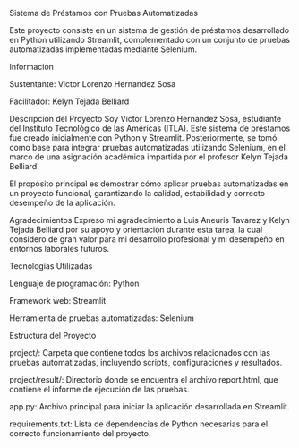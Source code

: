 Sistema de Préstamos con Pruebas Automatizadas

Este proyecto consiste en un sistema de gestión de préstamos desarrollado en Python utilizando Streamlit, complementado con un conjunto de pruebas automatizadas implementadas mediante Selenium.

Información

Sustentante: Victor Lorenzo Hernandez Sosa

Facilitador: Kelyn Tejada Belliard

Descripción del Proyecto
Soy Victor Lorenzo Hernandez Sosa, estudiante del Instituto Tecnológico de las Américas (ITLA).
Este sistema de préstamos fue creado inicialmente con Python y Streamlit. Posteriormente, se tomó como base para integrar pruebas automatizadas utilizando Selenium, en el marco de una asignación académica impartida por el profesor Kelyn Tejada Belliard.

El propósito principal es demostrar cómo aplicar pruebas automatizadas en un proyecto funcional, garantizando la calidad, estabilidad y correcto desempeño de la aplicación.

Agradecimientos
Expreso mi agradecimiento a Luis Aneuris Tavarez y Kelyn Tejada Belliard por su apoyo y orientación durante esta tarea, la cual considero de gran valor para mi desarrollo profesional y mi desempeño en entornos laborales futuros.

Tecnologías Utilizadas

Lenguaje de programación: Python

Framework web: Streamlit

Herramienta de pruebas automatizadas: Selenium

Estructura del Proyecto

project/: Carpeta que contiene todos los archivos relacionados con las pruebas automatizadas, incluyendo scripts, configuraciones y resultados.

project/result/: Directorio donde se encuentra el archivo report.html, que contiene el informe de ejecución de las pruebas.

app.py: Archivo principal para iniciar la aplicación desarrollada en Streamlit.

requirements.txt: Lista de dependencias de Python necesarias para el correcto funcionamiento del proyecto.
